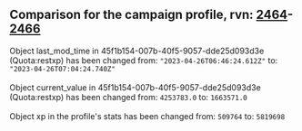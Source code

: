## Comparison for the campaign profile, rvn: [2464](https://github.com/PRO100KatYT/FortniteProfileRevisions/tree/main/profiles/campaign/2464%20campaign.json)-[2466](https://github.com/PRO100KatYT/FortniteProfileRevisions/tree/main/profiles/campaign/2466%20campaign.json)

Object last_mod_time in 45f1b154-007b-40f5-9057-dde25d093d3e (Quota:restxp) has been changed from: `"2023-04-26T06:46:24.612Z"` to: `"2023-04-26T07:04:24.740Z"`
<br><br>
Object current_value in 45f1b154-007b-40f5-9057-dde25d093d3e (Quota:restxp) has been changed from: `4253783.0` to: `1663571.0`
<br><br>
Object xp in the profile's stats has been changed from: `509764` to: `5819698`
<br><br>
